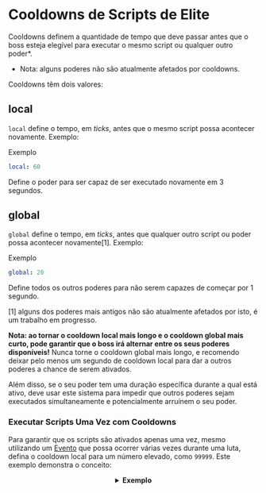 # Cooldowns de Scripts de Elite

Cooldowns definem a quantidade de tempo que deve passar antes que o boss esteja elegível para executar o mesmo script ou qualquer outro poder\*.

- Nota: alguns poderes não são atualmente afetados por cooldowns.

Cooldowns têm dois valores:

## local

`local` define o tempo, em *ticks*, antes que o mesmo script possa acontecer novamente. Exemplo:

Exemplo

```yaml
local: 60
```

Define o poder para ser capaz de ser executado novamente em 3 segundos.

## global

`global` define o tempo, em *ticks*, antes que qualquer outro script ou poder possa acontecer novamente\[1\]. Exemplo:

Exemplo

```yaml
global: 20
```

Define todos os outros poderes para não serem capazes de começar por 1 segundo.

[1] alguns dos poderes mais antigos não são atualmente afetados por isto, é um trabalho em progresso.

**Nota: ao tornar o cooldown local mais longo e o cooldown global mais curto, pode garantir que o boss irá alternar entre os seus poderes disponíveis!** Nunca torne o cooldown global mais longo, e recomendo deixar pelo menos um segundo de cooldown local para dar a outros poderes a chance de serem ativados.

Além disso, se o seu poder tem uma duração específica durante a qual está ativo, deve usar este sistema para impedir que outros poderes sejam executados simultaneamente e potencialmente arruínem o seu poder.

### Executar Scripts Uma Vez com Cooldowns
Para garantir que os scripts são ativados apenas uma vez, mesmo utilizando um [Evento]($language$/elitemobs/elitescript_events.md) que possa ocorrer várias vezes durante uma luta, defina o cooldown local para um número elevado, como `99999`. Este exemplo demonstra o conceito:

<div align="center">

<details> 

<summary><b>Exemplo</b></summary>

<div align="left">

```yaml
eliteScript:
  SetMeOnFireOnlyOnce:
    Events:
    - EliteMobDamagedByPlayerEvent
    Actions:
    - action: SET_ON_FIRE
      duration: 60
      Target:
      targetType: DIRECT_TARGET
    Cooldowns:
    local: 99999
    global: 50
```
Neste cenário, o `EliteMobDamagedByPlayerEvent` aciona a ação `SET_ON_FIRE`. Sem cooldowns, a ação seria ativada sempre que o jogador atingisse o mob.

No entanto, com um cooldown local definido para `99999`, a ação será ativada apenas a cada `99999` *ticks* (83 minutos).

</div>

</details>

</div>
